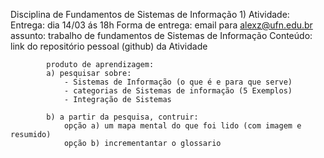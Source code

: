 Disciplina de Fundamentos de Sistemas de Informação
    1) Atividade:
        Entrega: dia 14/03 ás 18h
        Forma de entrega:
            email para alexz@ufn.edu.br
            assunto: trabalho de fundamentos de Sistemas de Informação
            Conteúdo: link do repositório pessoal (github) da Atividade

            produto de aprendizagem:
            a) pesquisar sobre:
                - Sistemas de Informação (o que é e para que serve) 
                - categorias de Sistemas de informação (5 Exemplos)
                - Integração de Sistemas

            b) a partir da pesquisa, contruir:
                opção a) um mapa mental do que foi lido (com imagem e resumido)
                opção b) incrementantar o glossario
